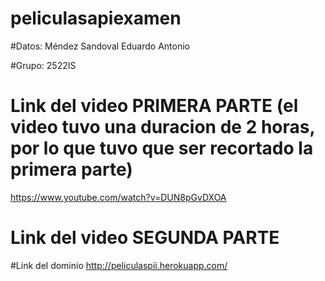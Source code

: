 # peliculasapiexamen

#Datos: Méndez Sandoval Eduardo Antonio 

#Grupo: 2522IS

# Link del video PRIMERA PARTE (el video tuvo una duracion de 2 horas, por lo que tuvo que ser recortado la primera parte)
https://www.youtube.com/watch?v=DUN8pGvDXOA

# Link del video SEGUNDA PARTE

#Link del dominio 
http://peliculaspii.herokuapp.com/
